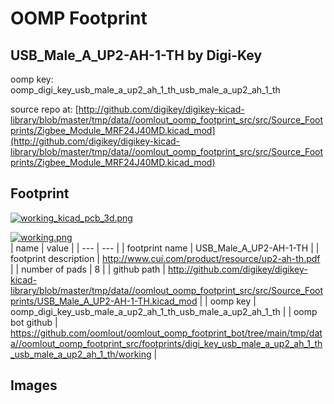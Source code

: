 # OOMP Footprint  
## USB_Male_A_UP2-AH-1-TH  by Digi-Key  
  
oomp key: oomp_digi_key_usb_male_a_up2_ah_1_th_usb_male_a_up2_ah_1_th  
  
source repo at: [http://github.com/digikey/digikey-kicad-library/blob/master/tmp/data//oomlout_oomp_footprint_src/src/Source_Footprints/Zigbee_Module_MRF24J40MD.kicad_mod](http://github.com/digikey/digikey-kicad-library/blob/master/tmp/data//oomlout_oomp_footprint_src/src/Source_Footprints/Zigbee_Module_MRF24J40MD.kicad_mod)  
## Footprint  
  
[![working_kicad_pcb_3d.png](working_kicad_pcb_3d_600.png)](working_kicad_pcb_3d.png)  
  
[![working.png](working_600.png)](working.png)  
| name | value | 
| --- | --- | 
| footprint name | USB_Male_A_UP2-AH-1-TH | 
| footprint description | http://www.cui.com/product/resource/up2-ah-th.pdf | 
| number of pads | 8 | 
| github path | http://github.com/digikey/digikey-kicad-library/blob/master/tmp/data//oomlout_oomp_footprint_src/src/Source_Footprints/USB_Male_A_UP2-AH-1-TH.kicad_mod | 
| oomp key | oomp_digi_key_usb_male_a_up2_ah_1_th_usb_male_a_up2_ah_1_th | 
| oomp bot github | https://github.com/oomlout/oomlout_oomp_footprint_bot/tree/main/tmp/data//oomlout_oomp_footprint_src/footprints/digi_key_usb_male_a_up2_ah_1_th_usb_male_a_up2_ah_1_th/working | 
## Images  
